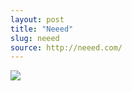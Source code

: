 ```yaml
---
layout: post
title: "Neeed"
slug: neeed
source: http://neeed.com/
---
```


<img src="/screenshots/neeed.png">
